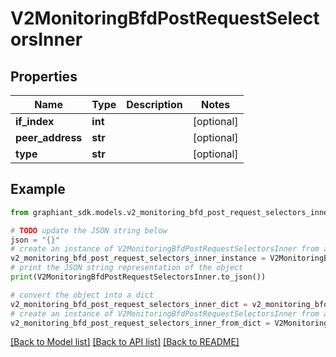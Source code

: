 # V2MonitoringBfdPostRequestSelectorsInner


## Properties

Name | Type | Description | Notes
------------ | ------------- | ------------- | -------------
**if_index** | **int** |  | [optional] 
**peer_address** | **str** |  | [optional] 
**type** | **str** |  | [optional] 

## Example

```python
from graphiant_sdk.models.v2_monitoring_bfd_post_request_selectors_inner import V2MonitoringBfdPostRequestSelectorsInner

# TODO update the JSON string below
json = "{}"
# create an instance of V2MonitoringBfdPostRequestSelectorsInner from a JSON string
v2_monitoring_bfd_post_request_selectors_inner_instance = V2MonitoringBfdPostRequestSelectorsInner.from_json(json)
# print the JSON string representation of the object
print(V2MonitoringBfdPostRequestSelectorsInner.to_json())

# convert the object into a dict
v2_monitoring_bfd_post_request_selectors_inner_dict = v2_monitoring_bfd_post_request_selectors_inner_instance.to_dict()
# create an instance of V2MonitoringBfdPostRequestSelectorsInner from a dict
v2_monitoring_bfd_post_request_selectors_inner_from_dict = V2MonitoringBfdPostRequestSelectorsInner.from_dict(v2_monitoring_bfd_post_request_selectors_inner_dict)
```
[[Back to Model list]](../README.md#documentation-for-models) [[Back to API list]](../README.md#documentation-for-api-endpoints) [[Back to README]](../README.md)


